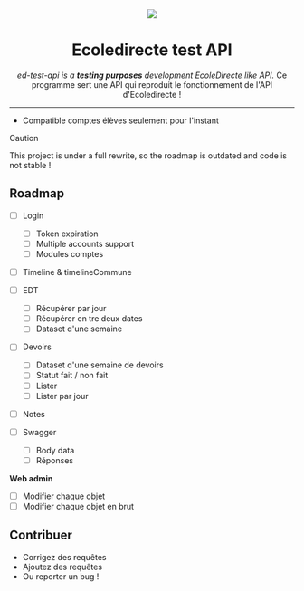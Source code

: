 <div align="center">

<img src=".github/banner.png"/>

# Ecoledirecte test API
_ed-test-api is a **testing purposes** development EcoleDirecte like API._
Ce programme sert une API qui reproduit le fonctionnement de l'API d'Ecoledirecte !


</div>

---

- Compatible comptes élèves seulement pour l'instant

> [!CAUTION]
> This project is under a full rewrite, so the roadmap is outdated and code is not stable !

## Roadmap

- [ ] Login
  - [ ] Token expiration
  - [ ] Multiple accounts support
  - [ ] Modules comptes
- [ ] Timeline & timelineCommune
- [ ] EDT
  - [ ] Récupérer par jour
  - [ ] Récupérer en tre deux dates
  - [ ] Dataset d'une semaine
- [ ] Devoirs
  - [ ] Dataset d'une semaine de devoirs 
  - [ ] Statut fait / non fait
  - [ ] Lister
  - [ ] Lister par jour
- [ ] Notes

- [ ] Swagger
  - [ ] Body data
  - [ ] Réponses

**Web admin**
- [ ] Modifier chaque objet
- [ ] Modifier chaque objet en brut

## Contribuer

- Corrigez des requêtes
- Ajoutez des requêtes
- Ou reporter un bug !

